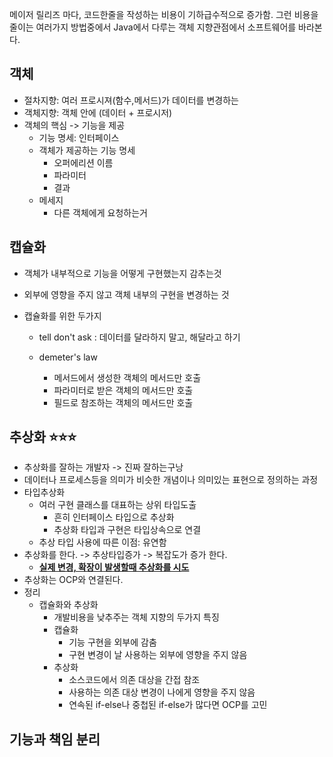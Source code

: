 메이저 릴리즈 마다, 코드한줄을 작성하는 비용이 기하급수적으로 증가함. 그런 비용을 줄이는 여러가지 방법중에서 Java에서 다루는 객체 지향관점에서 소프트웨어를 바라본다.



## 객체

- 절차지향: 여러 프로시져(함수,메서드)가 데이터를 변경하는
- 객체지향: 객체 안에 (데이터 + 프로시저)
- 객체의 핵심 -> 기능을 제공
  - 기능 명세: 인터페이스 
  - 객체가 제공하는 기능 명세
    - 오퍼에리션 이름 
    - 파라미터
    - 결과 
  - 메세지 
    - 다른 객체에게 요청하는거



## 캡슐화 

- 객체가 내부적으로 기능을 어떻게 구현했는지 감추는것 
- 외부에 영향을 주지 않고 객체 내부의 구현을 변경하는 것 

- 캡슐화를 위한 두가지 

  - tell don't ask : 데이터를 달라하지 말고, 해달라고 하기

  - demeter's law

    - 메서드에서 생성한 객체의 메서드만 호출
    - 파라미터로 받은 객체의 메서드만 호출
    - 필드로 참조하는 객체의 메서드만 호출

    

## 추상화 ⭐️⭐️⭐️

- 추상화를 잘하는 개발자 -> 진짜 잘하는구낭 
- 데이터나 프로세스등을 의미가 비슷한 개념이나 의미있는 표현으로 정의하는 과정 
- 타입추상화
  - 여러 구현 클래스를 대표하는 상위 타입도출 
    - 흔히 인터페이스 타입으로 추상화 
    - 추상화 타입과 구현은 타입상속으로 연결 
  - 추상 타입 사용에 따른 이점: 유연함
- 추상화를 한다. -> 추상타입증가 -> 복잡도가 증가 한다. 
  - **<u>실제 변경, 확장이 발생할때 추상화를 시도</u>**
- 추상화는 OCP와 연결된다. 
- 정리 
  - 캡슐화와 추상화 
    - 개발비용을 낮추주는 객체 지향의 두가지 특징 
    - 캡슐화 
      - 기능 구현을 외부에 감춤
      - 구현 변경이 날 사용하는 외부에 영향을 주지 않음 
    - 추상화
      - 소스코드에서 의존 대상을 간접 참조
      - 사용하는 의존 대상 변경이 나에게 영향을 주지 않음
      - 연속된 if-else나 중첩된 if-else가 많다면 OCP를 고민



## 기능과 책임 분리